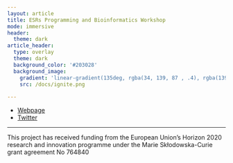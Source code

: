 ```yaml
---
layout: article
title: ESRs Programming and Bioinformatics Workshop 
mode: immersive
header:
  theme: dark
article_header:
  type: overlay
  theme: dark
  background_color: '#203028'
  background_image:
    gradient: 'linear-gradient(135deg, rgba(34, 139, 87 , .4), rgba(139, 34, 139, .4))'
    src: /docs/ignite.png
    
---
```



- [Webpage](http://www.itn-ignite.eu/)
- [Twitter](https://twitter.com/itn_ignite)


---
This project has received funding from the European Union’s Horizon 2020 research and innovation programme under the Marie Skłodowska-Curie grant agreement No 764840
